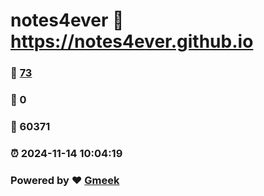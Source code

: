# notes4ever :link: https://notes4ever.github.io 
### :page_facing_up: [73](https://notes4ever.github.io/tag.html) 
### :speech_balloon: 0 
### :hibiscus: 60371 
### :alarm_clock: 2024-11-14 10:04:19 
### Powered by :heart: [Gmeek](https://github.com/Meekdai/Gmeek)
